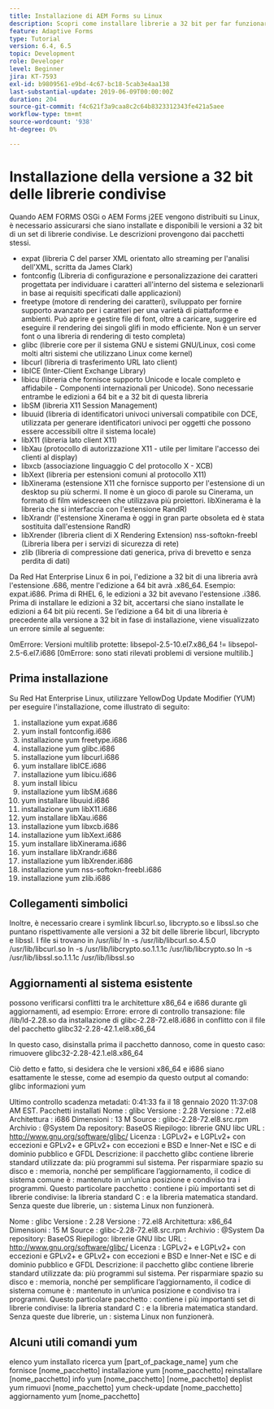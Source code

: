 ```yaml
---
title: Installazione di AEM Forms su Linux
description: Scopri come installare librerie a 32 bit per far funzionare AEM Forms sull’installazione di Linux.
feature: Adaptive Forms
type: Tutorial
version: 6.4, 6.5
topic: Development
role: Developer
level: Beginner
jira: KT-7593
exl-id: b9809561-e9bd-4c67-bc18-5cab3e4aa138
last-substantial-update: 2019-06-09T00:00:00Z
duration: 204
source-git-commit: f4c621f3a9caa8c2c64b8323312343fe421a5aee
workflow-type: tm+mt
source-wordcount: '938'
ht-degree: 0%

---
```


# Installazione della versione a 32 bit delle librerie condivise

Quando AEM FORMS OSGi o AEM Forms j2EE vengono distribuiti su Linux, è necessario assicurarsi che siano installate e disponibili le versioni a 32 bit di un set di librerie condivise.  Le descrizioni provengono dai pacchetti stessi.

* expat (libreria C del parser XML orientato allo streaming per l&#39;analisi dell&#39;XML, scritta da James Clark)
* fontconfig (Libreria di configurazione e personalizzazione dei caratteri progettata per individuare i caratteri all&#39;interno del sistema e selezionarli in base ai requisiti specificati dalle applicazioni)
* freetype (motore di rendering dei caratteri), sviluppato per fornire supporto avanzato per i caratteri per una varietà di piattaforme e ambienti. Può aprire e gestire file di font, oltre a caricare, suggerire ed eseguire il rendering dei singoli glifi in modo efficiente. Non è un server font o una libreria di rendering di testo completa)
* glibc (librerie core per il sistema GNU e sistemi GNU/Linux, così come molti altri sistemi che utilizzano Linux come kernel)
* libcurl (libreria di trasferimento URL lato client)
* libICE (Inter-Client Exchange Library)
* libicu (libreria che fornisce supporto Unicode e locale completo e affidabile - Componenti internazionali per Unicode). Sono necessarie entrambe le edizioni a 64 bit e a 32 bit di questa libreria
* libSM (libreria X11 Session Management)
* libuuid (libreria di identificatori univoci universali compatibile con DCE, utilizzata per generare identificatori univoci per oggetti che possono essere accessibili oltre il sistema locale)
* libX11 (libreria lato client X11)
* libXau (protocollo di autorizzazione X11 - utile per limitare l&#39;accesso dei clienti al display)
* libxcb (associazione linguaggio C del protocollo X - XCB)
* libXext (libreria per estensioni comuni al protocollo X11)
* libXinerama (estensione X11 che fornisce supporto per l&#39;estensione di un desktop su più schermi. Il nome è un gioco di parole su Cinerama, un formato di film widescreen che utilizzava più proiettori. libXinerama è la libreria che si interfaccia con l&#39;estensione RandR)
* libXrandr (l&#39;estensione Xinerama è oggi in gran parte obsoleta ed è stata sostituita dall&#39;estensione RandR)
* libXrender (libreria client di X Rendering Extension)
nss-softokn-freebl (Libreria libera per i servizi di sicurezza di rete)
* zlib (libreria di compressione dati generica, priva di brevetto e senza perdita di dati)

Da Red Hat Enterprise Linux 6 in poi, l&#39;edizione a 32 bit di una libreria avrà l&#39;estensione .686, mentre l&#39;edizione a 64 bit avrà .x86_64. Esempio: expat.i686. Prima di RHEL 6, le edizioni a 32 bit avevano l&#39;estensione .i386. Prima di installare le edizioni a 32 bit, accertarsi che siano installate le edizioni a 64 bit più recenti. Se l’edizione a 64 bit di una libreria è precedente alla versione a 32 bit in fase di installazione, viene visualizzato un errore simile al seguente:

0mErrore: Versioni multilib protette: libsepol-2.5-10.el7.x86_64 != libsepol-2.5-6.el7.i686 [0mErrore: sono stati rilevati problemi di versione multilib.]

## Prima installazione

Su Red Hat Enterprise Linux, utilizzare YellowDog Update Modifier (YUM) per eseguire l&#39;installazione, come illustrato di seguito:

1. installazione yum expat.i686
2. yum install fontconfig.i686
3. installazione yum freetype.i686
4. installazione yum glibc.i686
5. installazione yum libcurl.i686
6. yum installare libICE.i686
7. installazione yum libicu.i686
8. yum install libicu
9. installazione yum libSM.i686
10. yum installare libuuid.i686
11. installazione yum libX11.i686
12. yum installare libXau.i686
13. installazione yum libxcb.i686
14. installazione yum libXext.i686
15. yum installare libXinerama.i686
16. yum installare libXrandr.i686
17. installazione yum libXrender.i686
18. installazione yum nss-softokn-freebl.i686
19. installazione yum zlib.i686

## Collegamenti simbolici

Inoltre, è necessario creare i symlink libcurl.so, libcrypto.so e libssl.so che puntano rispettivamente alle versioni a 32 bit delle librerie libcurl, libcrypto e libssl. I file si trovano in /usr/lib/
ln -s /usr/lib/libcurl.so.4.5.0 /usr/lib/libcurl.so
ln -s /usr/lib/libcrypto.so.1.1.1c /usr/lib/libcrypto.so
ln -s /usr/lib/libssl.so.1.1.1c /usr/lib/libssl.so

## Aggiornamenti al sistema esistente

possono verificarsi conflitti tra le architetture x86_64 e i686 durante gli aggiornamenti, ad esempio:
Errore: errore di controllo transazione:
file /lib/ld-2.28.so da installazione di glibc-2.28-72.el8.i686 in conflitto con il file del pacchetto glibc32-2.28-42.1.el8.x86_64

In questo caso, disinstalla prima il pacchetto dannoso, come in questo caso:
rimuovere glibc32-2.28-42.1.el8.x86_64

Ciò detto e fatto, si desidera che le versioni x86_64 e i686 siano esattamente le stesse, come ad esempio da questo output al comando:
glibc informazioni yum

Ultimo controllo scadenza metadati: 0:41:33 fa il 18 gennaio 2020 11:37:08 AM EST.
Pacchetti installati
Nome : glibc
Versione : 2.28
Versione : 72.el8
Architettura : i686
Dimensioni : 13 M
Source : glibc-2.28-72.el8.src.rpm
Archivio : @System
Da repository: BaseOS
Riepilogo: librerie GNU libc
URL : http://www.gnu.org/software/glibc/
Licenza : LGPLv2+ e LGPLv2+ con eccezioni e GPLv2+ e GPLv2+ con eccezioni e BSD e Inner-Net e ISC e di dominio pubblico e GFDL
Descrizione: il pacchetto glibc contiene librerie standard utilizzate da: più programmi sul sistema. Per risparmiare spazio su disco e : memoria, nonché per semplificare l’aggiornamento, il codice di sistema comune è : mantenuto in un’unica posizione e condiviso tra i programmi. Questo particolare pacchetto : contiene i più importanti set di librerie condivise: la libreria standard C : e la libreria matematica standard. Senza queste due librerie, un : sistema Linux non funzionerà.

Nome : glibc
Versione : 2.28
Versione : 72.el8
Architettura: x86_64
Dimensioni : 15 M
Source : glibc-2.28-72.el8.src.rpm
Archivio : @System
Da repository: BaseOS
Riepilogo: librerie GNU libc
URL : http://www.gnu.org/software/glibc/
Licenza : LGPLv2+ e LGPLv2+ con eccezioni e GPLv2+ e GPLv2+ con eccezioni e BSD e Inner-Net e ISC e di dominio pubblico e GFDL
Descrizione: il pacchetto glibc contiene librerie standard utilizzate da: più programmi sul sistema. Per risparmiare spazio su disco e : memoria, nonché per semplificare l’aggiornamento, il codice di sistema comune è : mantenuto in un’unica posizione e condiviso tra i programmi. Questo particolare pacchetto : contiene i più importanti set di librerie condivise: la libreria standard C : e la libreria matematica standard. Senza queste due librerie, un : sistema Linux non funzionerà.

## Alcuni utili comandi yum

elenco yum installato
ricerca yum [part_of_package_name]
yum che fornisce [nome_pacchetto]
installazione yum [nome_pacchetto]
reinstallare [nome_pacchetto]
info yum [nome_pacchetto]
[nome_pacchetto] deplist yum
rimuovi [nome_pacchetto]
yum check-update [nome_pacchetto]
aggiornamento yum [nome_pacchetto]
